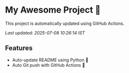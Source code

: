 # My Awesome Project 🚀

This project is automatically updated using GitHub Actions.

_Last updated: 2025-07-08 10:26:14 IST_

## Features
- Auto-update README using Python 🐍
- Auto Git push with GitHub Actions 🤖
